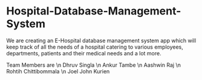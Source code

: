 # Hospital-Database-Management-System

We are creating an E-Hospital database management system app which will keep track of all the needs of a hospital catering to various employees, departments, patients and their medical needs and a lot more.

Team Members are \n
Dhruv Singla \n
Ankur Tambe \n
Aashwin Raj \n
Rohtih Chittibommala \n
Joel John Kurien
